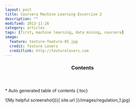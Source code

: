 ```yaml
---
layout: post
title: Coursera Machine Learning Excercise 2 
description: ""
modified: 2013-11-26
category: articles
tags: [first, machine learning, data mining, coursera]
image:
  feature: texture-feature-05.jpg
  credit: Texture Lovers
  creditlink: http://texturelovers.com
---
```


<section id="table-of-contents" class="toc">
  <header>
    <h3>Contents</h3>
  </header>
<div id="drawer" markdown="1">
*  Auto generated table of contents
{:toc}
</div>
</section><!-- /#table-of-contents -->


![My helpful screenshot]({{ site.url }}/images/regulation_1.jpg)
